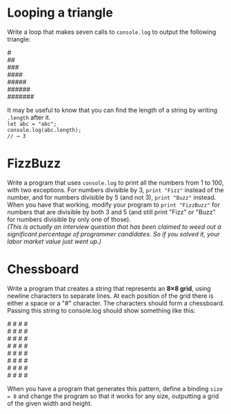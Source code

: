 # Looping a triangle

Write a loop that makes seven calls to `console.log` to output the following
triangle:  

*#*  
*##*  
*###*  
*####*  
*#####*  
*######*  
*#######*  

It may be useful to know that you can find the length of a string by writing
`.length` after it.  
`let abc = "abc";`  
`console.log(abc.length);`  
`// → 3`  

# FizzBuzz

Write a program that uses `console.log` to print all the numbers from 1 to 100,
with two exceptions. For numbers divisible by 3, `print "Fizz"` instead of the
number, and for numbers divisible by 5 (and not 3), `print "Buzz"` instead.
When you have that working, modify your program to `print "FizzBuzz"` for
numbers that are divisible by both 3 and 5 (and still print "Fizz" or "Buzz"
for numbers divisible by only one of those).  
*(This is actually an interview question that has been claimed to weed out
a significant percentage of programmer candidates. So if you solved it, your
labor market value just went up.)*  

# Chessboard


Write a program that creates a string that represents an **8×8 grid**, using newline
characters to separate lines. At each position of the grid there is either a space
or a "#" character. The characters should form a chessboard.  
Passing this string to console.log should show something like this:  

*# # # #*  
*# # # #*  
*# # # #*  
*# # # #*  
*# # # #*  
*# # # #*  
*# # # #*  
*# # # #*  

When you have a program that generates this pattern, define a binding `size
= 8` and change the program so that it works for any size, outputting a grid
of the given width and height.